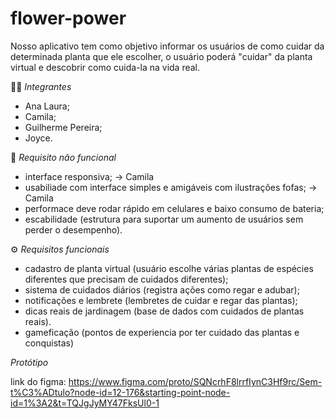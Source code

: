 # flower-power

Nosso aplicativo tem como objetivo informar os usuários de como cuidar da determinada planta que ele escolher, o usuário poderá "cuidar" da planta virtual e descobrir como cuida-la na vida real.

👩‍💻 *Integrantes*

- Ana Laura;
- Camila;
- Guilherme Pereira;
- Joyce.

📐 *Requisito não funcional* 

- interface responsiva; -> Camila
- usabiliade com interface simples e amigáveis com ilustrações fofas; -> Camila
- performace deve rodar rápido em celulares e baixo consumo de bateria;
- escabilidade (estrutura para suportar um aumento de usuários sem perder o desempenho).

⚙️ *Requisitos funcionais* 

-  cadastro de planta virtual (usuário escolhe várias plantas de espécies diferentes que precisam de cuidados diferentes);
-  sistema de cuidados diários (registra ações como regar e adubar);
-  notificações e lembrete (lembretes de cuidar e regar das plantas);
-  dicas reais de jardinagem (base de dados com cuidados de plantas reais).
-  gameficação (pontos de experiencia por ter cuidado das plantas e conquistas)

*Protótipo*

link do figma: https://www.figma.com/proto/SQNcrhF8lrrfIynC3Hf9rc/Sem-t%C3%ADtulo?node-id=12-176&starting-point-node-id=1%3A2&t=TQJgJyMY47FksUl0-1
